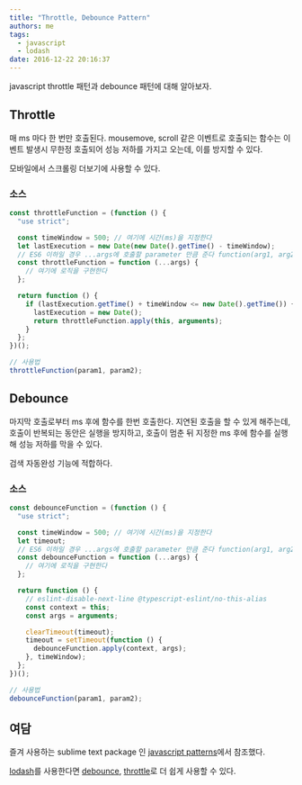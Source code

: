 ```yaml
---
title: "Throttle, Debounce Pattern"
authors: me
tags:
  - javascript
  - lodash
date: 2016-12-22 20:16:37
---
```


javascript throttle 패턴과 debounce 패턴에 대해 알아보자.

## Throttle

매 ms 마다 한 번만 호출된다.
mousemove, scroll 같은 이벤트로 호출되는 함수는 이벤트 발생시 무한정 호출되어 성능 저하를 가지고 오는데, 이를 방지할 수 있다.

모바일에서 스크롤링 더보기에 사용할 수 있다.

### 소스

```js
const throttleFunction = (function () {
  "use strict";

  const timeWindow = 500; // 여기에 시간(ms)을 지정한다
  let lastExecution = new Date(new Date().getTime() - timeWindow);
  // ES6 이하일 경우 ...args에 호출할 parameter 만큼 준다 function(arg1, arg2...)
  const throttleFunction = function (...args) {
    // 여기에 로직을 구현한다
  };

  return function () {
    if (lastExecution.getTime() + timeWindow <= new Date().getTime()) {
      lastExecution = new Date();
      return throttleFunction.apply(this, arguments);
    }
  };
})();

// 사용법
throttleFunction(param1, param2);
```

## Debounce

마지막 호출로부터 ms 후에 함수를 한번 호출한다.
지연된 호출을 할 수 있게 해주는데, 호출이 반복되는 동안은 실행을 방지하고, 호출이 멈춘 뒤 지정한 ms 후에 함수를 실행해 성능 저하를 막을 수 있다.

검색 자동완성 기능에 적합하다.

### 소스

```js
const debounceFunction = (function () {
  "use strict";

  const timeWindow = 500; // 여기에 시간(ms)을 지정한다
  let timeout;
  // ES6 이하일 경우 ...args에 호출할 parameter 만큼 준다 function(arg1, arg2...)
  const debounceFunction = function (...args) {
    // 여기에 로직을 구현한다
  };

  return function () {
    // eslint-disable-next-line @typescript-eslint/no-this-alias
    const context = this;
    const args = arguments;

    clearTimeout(timeout);
    timeout = setTimeout(function () {
      debounceFunction.apply(context, args);
    }, timeWindow);
  };
})();

// 사용법
debounceFunction(param1, param2);
```

## 여담

즐겨 사용하는 sublime text package 인 [javascript patterns](https://packagecontrol.io/packages/JavaScript%20Patterns)에서 참조했다.

[lodash](https://lodash.com/)를 사용한다면 [debounce](https://lodash.com/docs/4.17.2#debounce), [throttle](https://lodash.com/docs/4.17.2#throttle)로 더 쉽게 사용할 수 있다.
